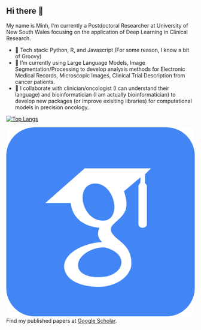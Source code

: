 ## Hi there 👋
My name is Minh, I'm currently a Postdoctoral Researcher at University of New South Wales focusing on the application of Deep Learning in Clinical Research. 

- 💬 Tech stack: Python, R, and Javascript (For some reason, I know a bit of Groovy)
- 🔭 I’m currently using Large Language Models, Image Segmentation/Processing to develop analysis methods for Electronic Medical Records, Microscopic Images, Clinical Trial Description from cancer patients. 
- 👯 I collaborate with clinician/oncologist (I can understand their language) and bioinformatician (I am actually bioinformatician) to develop new packages (or improve exisiting libraries) for computational models in precision oncology. 

[![Top Langs](https://github-readme-stats.vercel.app/api/top-langs/?username=minhtran1309&theme=radical)](https://github.com/anuraghazra/github-readme-stats)

[![Google Scholar](icon/google-scholar.svg)](https://scholar.google.com/citations?user=twz8PzYAAAAJ)  
Find my published papers at [Google Scholar](https://scholar.google.com/citations?user=twz8PzYAAAAJ).

<!--
**minhtran1309/minhtran1309** is a ✨ _special_ ✨ repository because its `README.md` (this file) appears on your GitHub profile.

Here are some ideas to get you started:

- 🔭 I’m currently working on ...
- 🌱 I’m currently learning ...
- 👯 I’m looking to collaborate on ...
- 🤔 I’m looking for help with ...
- 💬 Ask me about ...
- 📫 How to reach me: ...
- 😄 Pronouns: ...
- ⚡ Fun fact: ...
-->
